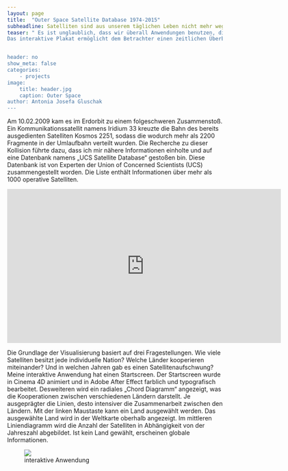 ```yaml
---
layout: page
title:  "Outer Space Satellite Database 1974-2015"
subheadline: Satelliten sind aus unserem täglichen Leben nicht mehr wegzudenken.
teaser: " Es ist unglaublich, dass wir überall Anwendungen benutzen, die direkt mit Satelliten in Verbindung stehen.
Das interaktive Plakat ermöglicht dem Betrachter einen zeitlichen Überblick der Satellitenanzahl, Art des Satelliten und Besitzer- und Auftraggeberland.


header: no
show_meta: false
categories:
    - projects
image:
    title: header.jpg
    caption: Outer Space
author: Antonia Josefa Gluschak
---
```


Am 10.02.2009 kam es im Erdorbit zu einem folgeschweren Zusammenstoß. Ein Kommunikationssatellit namens Iridium 33 kreuzte die Bahn des bereits ausgedienten Satelliten Kosmos 2251, sodass die wodurch mehr als 2200 Fragmente in der Umlaufbahn verteilt wurden. Die Recherche zu dieser Kollision führte dazu, dass ich mir nähere Informationen einholte und auf eine Datenbank namens „UCS Satellite Database“ gestoßen bin. Diese Datenbank ist von Experten der Union of Concerned Scientists (UCS) zusammengestellt worden. Die Liste enthält Informationen über mehr als 1000 operative Satelliten.

<div class="flex-video">
<iframe src="https://player.vimeo.com/175610396" width="640" height="360" frameborder="0" webkitallowfullscreen mozallowfullscreen allowfullscreen></iframe>
</div>

Die Grundlage der Visualisierung basiert auf drei Fragestellungen. Wie viele Satelliten besitzt jede individuelle Nation? Welche Länder kooperieren miteinander? Und in welchen Jahren gab es einen Satellitenaufschwung?
Meine interaktive Anwendung hat einen Startscreen. Der Startscreen wurde in Cinema 4D animiert und in Adobe After Effect farblich und typografisch bearbeitet.
Desweiteren wird ein radiales „Chord Diagramm“ angezeigt, was die Kooperationen zwischen verschiedenen Ländern darstellt. Je ausgeprägter die Linien, desto intensiver die Zusammenarbeit zwischen den Ländern. Mit der linken Maustaste kann ein Land ausgewählt werden. Das aus­gewählte Land wird in der Weltkarte oberhalb angezeigt. Im mittleren Liniendiagramm wird die Anzahl der Satelliten in Abhängigkeit von der Jahreszahl abgebildet. Ist kein Land gewählt, erscheinen globale Informationen.

<figure>
  <img src="{{ site.urlimg }}/interaktiv.jpg" />
  <figcaption >interaktive Anwendung</figcaption>
</figure>
